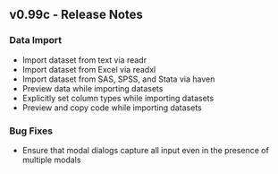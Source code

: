 ## v0.99c - Release Notes

### Data Import

* Import dataset from text via readr
* Import dataset from Excel via readxl
* Import dataset from SAS, SPSS, and Stata via haven
* Preview data while importing datasets
* Explicitly set column types while importing datasets
* Preview and copy code while importing datasets

### Bug Fixes

* Ensure that modal dialogs capture all input even in the presence of multiple modals
